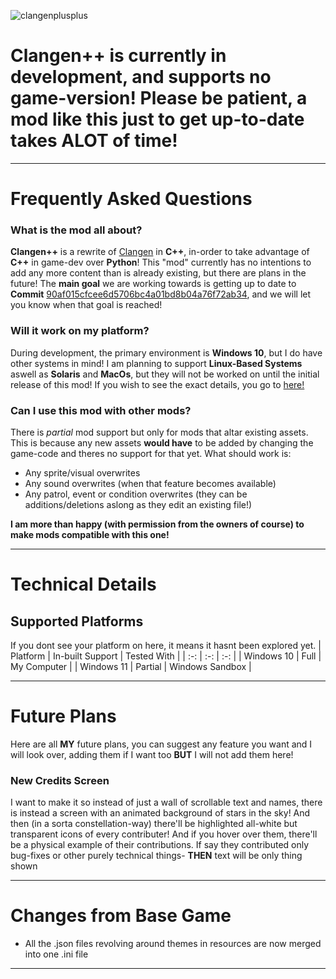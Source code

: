 ![clangenplusplus](https://github.com/dnbow/ClangenPlusPlus/assets/111910170/3d0a2574-3b4b-4fc6-9bc1-0c29ff34dfd1)

# Clangen++ is currently in development, and supports no game-version! Please be patient, a mod like this just to get up-to-date takes ALOT of time!

*******************************************************************************

# Frequently Asked Questions

### What is the mod all about?

**Clangen++** is a rewrite of [Clangen](https://github.com/Thlumyn/clangen) in **C++**, in-order to take advantage of **C++** in game-dev over **Python**! This "mod" currently has no intentions to add any more content than is already existing, but there are plans in the future! The **main goal** we are working towards is getting up to date to **Commit** [90af015cfcee6d5706bc4a01bd8b04a76f72ab34](https://github.com/Thlumyn/clangen/commit/90af015cfcee6d5706bc4a01bd8b04a76f72ab34), and we will let you know when that goal is reached!

### Will it work on my platform?
During development, the primary environment is **Windows 10**, but I do have other systems in mind! I am planning to support **Linux-Based Systems** aswell as **Solaris** and **MacOs**, but they will not be worked on until the initial release of this mod!
If you wish to see the exact details, you go to [here!](#supported-platforms)
### Can I use this mod with other mods?
There is *partial* mod support but only for mods that altar existing assets. This is because any new assets **would have** to be added by changing the game-code and theres no support for that yet. What should work is:
- Any sprite/visual overwrites
- Any sound overwrites (when that feature becomes available)
- Any patrol, event or condition overwrites (they can be additions/deletions aslong as they edit an existing file!)

**I am more than happy (with permission from the owners of course) to make mods compatible with this one!**

-------------------------------------------------------------------------------

# Technical Details
## Supported Platforms
If you dont see your platform on here, it means it hasnt been explored yet.
| Platform      | In-built Support | Tested With     |
| :-:           | :-:              | :-:             |
| Windows 10    | Full             | My Computer     |
| Windows 11    | Partial          | Windows Sandbox |

-------------------------------------------------------------------------------

# Future Plans
Here are all **MY** future plans, you can suggest any feature you want and I will look over, adding them if I want too **BUT** I will not add them here!
### New Credits Screen
I want to make it so instead of just a wall of scrollable text and names, there is instead a screen with an animated background of stars in the sky! And then (in a sorta constellation-way) there'll be highlighted all-white but transparent icons of every contributer! And if you hover over them, there'll be a physical example of their contributions. If say they contributed only bug-fixes or other purely technical things- **THEN** text will be only thing shown


-------------------------------------------------------------------------------

# Changes from Base Game

- All the .json files revolving around themes in resources are now merged into one .ini file

_______________________________________________________________________________
